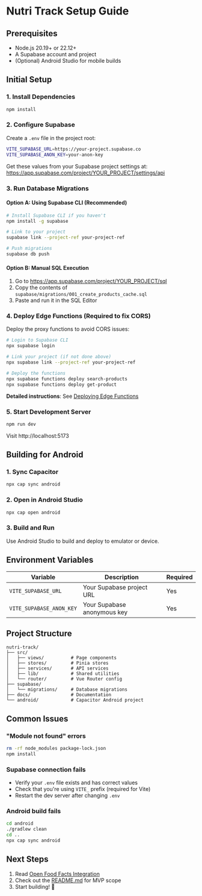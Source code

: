 # Nutri Track Setup Guide

## Prerequisites

- Node.js 20.19+ or 22.12+
- A Supabase account and project
- (Optional) Android Studio for mobile builds

## Initial Setup

### 1. Install Dependencies

```bash
npm install
```

### 2. Configure Supabase

Create a `.env` file in the project root:

```bash
VITE_SUPABASE_URL=https://your-project.supabase.co
VITE_SUPABASE_ANON_KEY=your-anon-key
```

Get these values from your Supabase project settings at:  
https://app.supabase.com/project/YOUR_PROJECT/settings/api

### 3. Run Database Migrations

#### Option A: Using Supabase CLI (Recommended)

```bash
# Install Supabase CLI if you haven't
npm install -g supabase

# Link to your project
supabase link --project-ref your-project-ref

# Push migrations
supabase db push
```

#### Option B: Manual SQL Execution

1. Go to https://app.supabase.com/project/YOUR_PROJECT/sql
2. Copy the contents of `supabase/migrations/001_create_products_cache.sql`
3. Paste and run it in the SQL Editor

### 4. Deploy Edge Functions (Required to fix CORS)

Deploy the proxy functions to avoid CORS issues:

```bash
# Login to Supabase CLI
npx supabase login

# Link your project (if not done above)
npx supabase link --project-ref your-project-ref

# Deploy the functions
npx supabase functions deploy search-products
npx supabase functions deploy get-product
```

**Detailed instructions**: See [Deploying Edge Functions](./DEPLOYING_EDGE_FUNCTIONS.md)

### 5. Start Development Server

```bash
npm run dev
```

Visit http://localhost:5173

## Building for Android

### 1. Sync Capacitor

```bash
npx cap sync android
```

### 2. Open in Android Studio

```bash
npx cap open android
```

### 3. Build and Run

Use Android Studio to build and deploy to emulator or device.

## Environment Variables

| Variable | Description | Required |
|----------|-------------|----------|
| `VITE_SUPABASE_URL` | Your Supabase project URL | Yes |
| `VITE_SUPABASE_ANON_KEY` | Your Supabase anonymous key | Yes |

## Project Structure

```
nutri-track/
├── src/
│   ├── views/          # Page components
│   ├── stores/         # Pinia stores
│   ├── services/       # API services
│   ├── lib/            # Shared utilities
│   └── router/         # Vue Router config
├── supabase/
│   └── migrations/     # Database migrations
├── docs/               # Documentation
└── android/            # Capacitor Android project
```

## Common Issues

### "Module not found" errors

```bash
rm -rf node_modules package-lock.json
npm install
```

### Supabase connection fails

- Verify your `.env` file exists and has correct values
- Check that you're using `VITE_` prefix (required for Vite)
- Restart the dev server after changing `.env`

### Android build fails

```bash
cd android
./gradlew clean
cd ..
npx cap sync android
```

## Next Steps

1. Read [Open Food Facts Integration](./OPEN_FOOD_FACTS_INTEGRATION.md)
2. Check out the [README.md](../README.md) for MVP scope
3. Start building! 🚀

